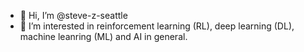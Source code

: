 - 👋 Hi, I’m @steve-z-seattle
- 👀 I’m interested in reinforcement learning (RL), deep learning (DL), machine leanring (ML) and AI in general.

<!---
steve-z-seattle/steve-z-seattle is a ✨ special ✨ repository because its `README.md` (this file) appears on your GitHub profile.
You can click the Preview link to take a look at your changes.
--->
